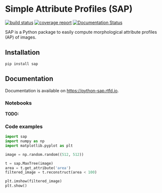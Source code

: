 # Simple Attribute Profiles (SAP)


[![build status](https://gitlab.inria.fr/fguiotte/sap/badges/master/pipeline.svg)](https://gitlab.inria.fr/fguiotte/sap/commits/master)
[![coverage report](https://gitlab.inria.fr/fguiotte/sap/badges/master/coverage.svg)](https://gitlab.inria.fr/fguiotte/sap/commits/master)
[![Documentation Status](https://readthedocs.org/projects/python-sap/badge/?version=master)](https://python-sap.readthedocs.io/en/latest/?badge=master)


SAP is a Python package to easily compute morphological attribute
profiles (AP) of images.

## Installation

```shell
pip install sap
```

## Documentation

Documentation is available on <https://python-sap.rtfd.io>.

### Notebooks

**TODO:**

### Code examples

```python
import sap
import numpy as np
import matplotlib.pyplot as plt

image = np.random.random((512, 512))

t = sap.MaxTree(image)
area = t.get_attribute('area')
filtered_image = t.reconstruct(area < 100)

plt.imshow(filtered_image)
plt.show()
```

